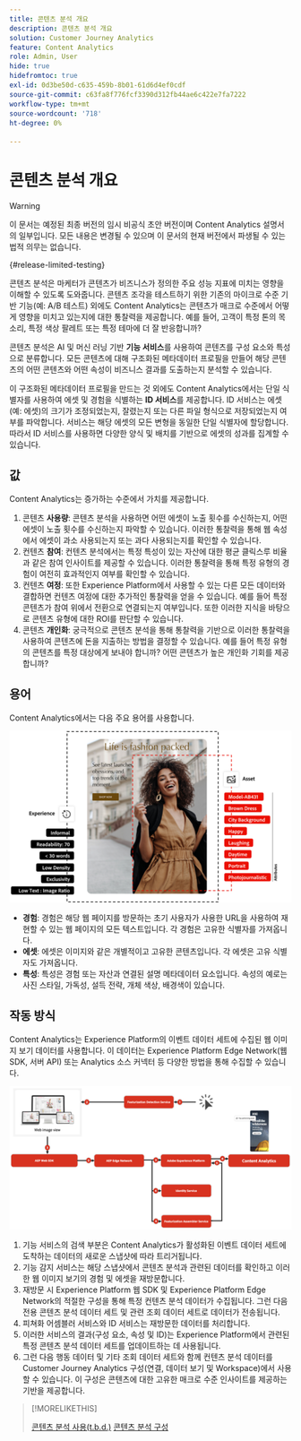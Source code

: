 ```yaml
---
title: 콘텐츠 분석 개요
description: 콘텐츠 분석 개요
solution: Customer Journey Analytics
feature: Content Analytics
role: Admin, User
hide: true
hidefromtoc: true
exl-id: 0d3be50d-c635-459b-8b01-61d6d4ef0cdf
source-git-commit: c63fa8f776fcf3390d312fb44ae6c422e7fa7222
workflow-type: tm+mt
source-wordcount: '718'
ht-degree: 0%

---
```


# 콘텐츠 분석 개요

<!-- 
This is a placeholder article for upcoming Content Analytics documentation. Currently used to set up contextual help entries for developer working on onboarding UI and workspace UI 
-->

>[!WARNING]
>
>이 문서는 예정된 최종 버전의 임시 비공식 초안 버전이며 Content Analytics 설명서의 일부입니다. 모든 내용은 변경될 수 있으며 이 문서의 현재 버전에서 파생될 수 있는 법적 의무는 없습니다.
>

{#release-limited-testing}

콘텐츠 분석은 마케터가 콘텐츠가 비즈니스가 정의한 주요 성능 지표에 미치는 영향을 이해할 수 있도록 도와줍니다. 콘텐츠 조각을 테스트하기 위한 기존의 마이크로 수준 기반 기능(예: A/B 테스트) 외에도 Content Analytics는 콘텐츠가 매크로 수준에서 어떻게 영향을 미치고 있는지에 대한 통찰력을 제공합니다. 예를 들어, 고객이 특정 톤의 목소리, 특정 색상 팔레트 또는 특정 테마에 더 잘 반응합니까?

콘텐츠 분석은 AI 및 머신 러닝 기반 **기능 서비스**&#x200B;를 사용하여 콘텐츠를 구성 요소와 특성으로 분류합니다. 모든 콘텐츠에 대해 구조화된 메타데이터 프로필을 만들어 해당 콘텐츠의 어떤 콘텐츠와 어떤 속성이 비즈니스 결과를 도출하는지 분석할 수 있습니다.

이 구조화된 메타데이터 프로필을 만드는 것 외에도 Content Analytics에서는 단일 식별자를 사용하여 에셋 및 경험을 식별하는 **ID 서비스**&#x200B;를 제공합니다. ID 서비스는 에셋(예: 에셋)의 크기가 조정되었는지, 잘렸는지 또는 다른 파일 형식으로 저장되었는지 여부를 파악합니다. 서비스는 해당 에셋의 모든 변형을 동일한 단일 식별자에 할당합니다. 따라서 ID 서비스를 사용하면 다양한 양식 및 배치를 기반으로 에셋의 성과를 집계할 수 있습니다.

## 값

Content Analytics는 증가하는 수준에서 가치를 제공합니다.

1. 콘텐츠 **사용량**: 콘텐츠 분석을 사용하면 어떤 에셋이 노출 횟수를 수신하는지, 어떤 에셋이 노출 횟수를 수신하는지 파악할 수 있습니다. 이러한 통찰력을 통해 웹 속성에서 에셋이 과소 사용되는지 또는 과다 사용되는지를 확인할 수 있습니다.
1. 컨텐츠 **참여**: 컨텐츠 분석에서는 특정 특성이 있는 자산에 대한 평균 클릭스루 비율과 같은 참여 인사이트를 제공할 수 있습니다. 이러한 통찰력을 통해 특정 유형의 경험이 여전히 효과적인지 여부를 확인할 수 있습니다.
1. 컨텐츠 **여정**: 또한 Experience Platform에서 사용할 수 있는 다른 모든 데이터와 결합하면 컨텐츠 여정에 대한 추가적인 통찰력을 얻을 수 있습니다. 예를 들어 특정 콘텐츠가 참여 위에서 전환으로 연결되는지 여부입니다. 또한 이러한 지식을 바탕으로 콘텐츠 유형에 대한 ROI를 판단할 수 있습니다.
1. 콘텐츠 **개인화**: 궁극적으로 콘텐츠 분석을 통해 통찰력을 기반으로 이러한 통찰력을 사용하여 콘텐츠에 돈을 지출하는 방법을 결정할 수 있습니다. 예를 들어 특정 유형의 콘텐츠를 특정 대상에게 보내야 합니까? 어떤 콘텐츠가 높은 개인화 기회를 제공합니까?

## 용어

Content Analytics에서는 다음 주요 용어를 사용합니다.

![Assets 및 경험](/help/content-analytics/assets//content-analytics-experience-asset.png)

* **경험**: 경험은 해당 웹 페이지를 방문하는 초기 사용자가 사용한 URL을 사용하여 재현할 수 있는 웹 페이지의 모든 텍스트입니다. 각 경험은 고유한 식별자를 가져옵니다.
* **에셋**: 에셋은 이미지와 같은 개별적이고 고유한 콘텐츠입니다. 각 에셋은 고유 식별자도 가져옵니다.
* **특성**: 특성은 경험 또는 자산과 연결된 설명 메타데이터 요소입니다. 속성의 예로는 사진 스타일, 가독성, 설득 전략, 개체 색상, 배경색이 있습니다.

## 작동 방식

Content Analytics는 Experience Platform의 이벤트 데이터 세트에 수집된 웹 이미지 보기 데이터를 사용합니다. 이 데이터는 Experience Platform Edge Network(웹 SDK, 서버 API) 또는 Analytics 소스 커넥터 등 다양한 방법을 통해 수집할 수 있습니다.

![콘텐츠 분석 - 작동 방식](assets/how-it-works.png)


1. 기능 서비스의 검색 부분은 Content Analytics가 활성화된 이벤트 데이터 세트에 도착하는 데이터의 새로운 스냅샷에 따라 트리거됩니다.
1. 기능 감지 서비스는 해당 스냅샷에서 콘텐츠 분석과 관련된 데이터를 확인하고 이러한 웹 이미지 보기의 경험 및 에셋을 재방문합니다.
1. 재방문 시 Experience Platform 웹 SDK 및 Experience Platform Edge Network의 적절한 구성을 통해 특정 컨텐츠 분석 데이터가 수집됩니다. 그런 다음 전용 콘텐츠 분석 데이터 세트 및 관련 조회 데이터 세트로 데이터가 전송됩니다.
1. 피쳐화 어셈블러 서비스와 ID 서비스는 재방문한 데이터를 처리합니다.
1. 이러한 서비스의 결과(구성 요소, 속성 및 ID)는 Experience Platform에서 관련된 특정 콘텐츠 분석 데이터 세트를 업데이트하는 데 사용됩니다.
1. 그런 다음 행동 데이터 및 기타 조회 데이터 세트와 함께 컨텐츠 분석 데이터를 Customer Journey Analytics 구성(연결, 데이터 보기 및 Workspace)에서 사용할 수 있습니다. 이 구성은 콘텐츠에 대한 고유한 매크로 수준 인사이트를 제공하는 기반을 제공합니다.

>[!MORELIKETHIS]
>
>[콘텐츠 분석 사용(t.b.d.)](#value)
>[콘텐츠 분석 구성](config/configuration.md)
